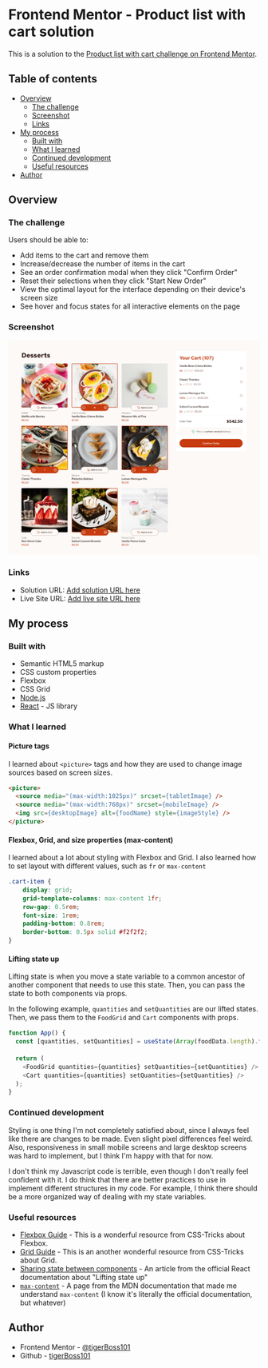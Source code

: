 # Frontend Mentor - Product list with cart solution

This is a solution to the [Product list with cart challenge on Frontend Mentor](https://www.frontendmentor.io/challenges/product-list-with-cart-5MmqLVAp_d).

## Table of contents

- [Overview](#overview)
  - [The challenge](#the-challenge)
  - [Screenshot](#screenshot)
  - [Links](#links)
- [My process](#my-process)
  - [Built with](#built-with)
  - [What I learned](#what-i-learned)
  - [Continued development](#continued-development)
  - [Useful resources](#useful-resources)
- [Author](#author)

## Overview

### The challenge

Users should be able to:

- Add items to the cart and remove them
- Increase/decrease the number of items in the cart
- See an order confirmation modal when they click "Confirm Order"
- Reset their selections when they click "Start New Order"
- View the optimal layout for the interface depending on their device's screen size
- See hover and focus states for all interactive elements on the page

### Screenshot

![](./screenshot.png)

### Links

- Solution URL: [Add solution URL here](https://your-solution-url.com)
- Live Site URL: [Add live site URL here](https://your-live-site-url.com)

## My process

### Built with

- Semantic HTML5 markup
- CSS custom properties
- Flexbox
- CSS Grid
- [Node.js](https://nodejs.org)
- [React](https://reactjs.org/) - JS library

### What I learned

#### Picture tags

I learned about `<picture>` tags and how they are used to change image sources based on screen sizes.

```html
<picture>
  <source media="(max-width:1025px)" srcset={tabletImage} />
  <source media="(max-width:768px)" srcset={mobileImage} />
  <img src={desktopImage} alt={foodName} style={imageStyle} />
</picture>
```

#### Flexbox, Grid, and size properties (max-content)

I learned about a lot about styling with Flexbox and Grid. I also learned how to set layout with different values, such as `fr` or `max-content`

```css
.cart-item {
    display: grid;
    grid-template-columns: max-content 1fr;
    row-gap: 0.5rem;
    font-size: 1rem;
    padding-bottom: 0.8rem;
    border-bottom: 0.5px solid #f2f2f2;
}
```

#### Lifting state up

Lifting state is when you move a state variable to a common ancestor of another component that needs to use this state. Then, you can pass the state to both components via props.

In the following example, `quantities` and `setQuantities` are our lifted states. Then, we pass them to the `FoodGrid` and `Cart` components with props.

```js
function App() {
  const [quantities, setQuantities] = useState(Array(foodData.length).fill(0));

  return (
    <FoodGrid quantities={quantities} setQuantities={setQuantities} />
    <Cart quantities={quantities} setQuantities={setQuantities} />
  );
}
```

### Continued development

Styling is one thing I'm not completely satisfied about, since I always feel like there are changes to be made. Even slight pixel differences feel weird. Also, responsiveness in small mobile screens and large desktop screens was hard to implement, but I think I'm happy with that for now.

I don't think my Javascript code is terrible, even though I don't really feel confident with it. I do think that there are better practices to use in implement different structures in my code. For example, I think there should be a more organized way of dealing with my state variables.

### Useful resources

- [Flexbox Guide](https://css-tricks.com/snippets/css/a-guide-to-flexbox/) - This is a wonderful resource from CSS-Tricks about Flexbox.
- [Grid Guide](https://css-tricks.com/snippets/css/complete-guide-grid/) - This is an another wonderful resource from CSS-Tricks about Grid.
- [Sharing state between components](https://react.dev/learn/sharing-state-between-components) - An article from the official React documentation about "Lifting state up"
- [`max-content`](https://developer.mozilla.org/en-US/docs/Web/CSS/max-content) - A page from the MDN documentation that made me understand `max-content` (I know it's literally the official documentation, but whatever)

## Author

- Frontend Mentor - [@tigerBoss101](https://www.frontendmentor.io/profile/tigerBoss101)
- Github - [tigerBoss101](https://github.com/tigerBoss101/)
